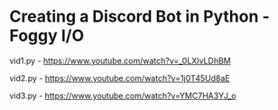<h1>Creating a Discord Bot in Python - Foggy I/O</h1>

vid1.py - https://www.youtube.com/watch?v=_0LXIvLDhBM

vid2.py - https://www.youtube.com/watch?v=1j0T45Ud8aE

vid3.py - https://www.youtube.com/watch?v=YMC7HA3YJ_o
